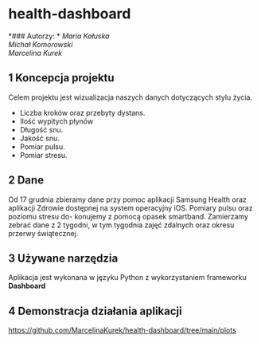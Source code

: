 # health-dashboard

*### Autorzy: * 
*Maria Kałuska  
Michał Komorowski  
Marcelina Kurek*  


## 1 Koncepcja projektu
Celem projektu jest wizualizacja naszych danych dotyczących stylu życia.
- Liczba kroków oraz przebyty dystans.
- Ilość wypitych płynów
- Długość snu.
- Jakość snu.
- Pomiar pulsu.
- Pomiar stresu.

## 2 Dane
Od 17 grudnia zbieramy dane przy pomoc aplikacji Samsung Health oraz aplikacji
Zdrowie dostępnej na system operacyjny iOS. Pomiary pulsu oraz poziomu stresu do-
konujemy z pomocą opasek smartband. Zamierzamy zebrać dane z 2 tygodni, w tym
tygodnia zajęć zdalnych oraz okresu przerwy świątecznej.

## 3 Używane narzędzia
Aplikacja jest wykonana w języku Python z wykorzystaniem frameworku **Dashboard**

## 4 Demonstracja działania aplikacji
https://github.com/MarcelinaKurek/health-dashboard/tree/main/plots
